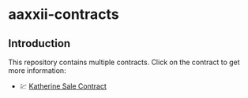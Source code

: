 # aaxxii-contracts

## Introduction

This repository contains multiple contracts. Click on the contract to get more information:

- 💹 [Katherine Sale Contract](contracts/katherine-sale-contract/README.md)